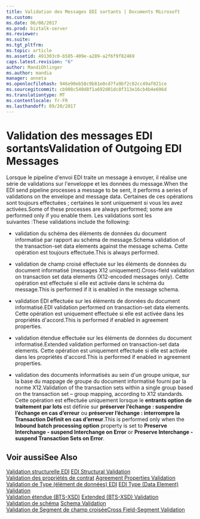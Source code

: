 ```yaml
---
title: Validation des Messages EDI sortants | Documents Microsoft
ms.custom: 
ms.date: 06/08/2017
ms.prod: biztalk-server
ms.reviewer: 
ms.suite: 
ms.tgt_pltfrm: 
ms.topic: article
ms.assetid: 491303c0-b585-409e-a289-a2f6f9f82469
caps.latest.revision: "6"
author: MandiOhlinger
ms.author: mandia
manager: anneta
ms.openlocfilehash: 946e90eb58c9b81e0cd7fa9bf2c02cc49af021ce
ms.sourcegitcommit: cb908c540d8f1a692d01dc8f313e16cb4b4e696d
ms.translationtype: MT
ms.contentlocale: fr-FR
ms.lasthandoff: 09/20/2017
---
```

# <a name="validation-of-outgoing-edi-messages"></a><span data-ttu-id="a9bf7-102">Validation des messages EDI sortants</span><span class="sxs-lookup"><span data-stu-id="a9bf7-102">Validation of Outgoing EDI Messages</span></span>
<span data-ttu-id="a9bf7-103">Lorsque le pipeline d'envoi EDI traite un message à envoyer, il réalise une série de validations sur l'enveloppe et les données du message.</span><span class="sxs-lookup"><span data-stu-id="a9bf7-103">When the EDI send pipeline processes a message to be sent, it performs a series of validations on the envelope and message data.</span></span> <span data-ttu-id="a9bf7-104">Certaines de ces opérations sont toujours effectuées ; certaines le sont uniquement si vous les avez activées.</span><span class="sxs-lookup"><span data-stu-id="a9bf7-104">Some of these processes are always performed; some are performed only if you enable them.</span></span> <span data-ttu-id="a9bf7-105">Les validations sont les suivantes :</span><span class="sxs-lookup"><span data-stu-id="a9bf7-105">These validations include the following:</span></span>  
  
-   <span data-ttu-id="a9bf7-106">validation du schéma des éléments de données du document informatisé par rapport au schéma de message.</span><span class="sxs-lookup"><span data-stu-id="a9bf7-106">Schema validation of the transaction-set data elements against the message schema.</span></span> <span data-ttu-id="a9bf7-107">Cette opération est toujours effectuée.</span><span class="sxs-lookup"><span data-stu-id="a9bf7-107">This is always performed.</span></span>  
  
-   <span data-ttu-id="a9bf7-108">validation de champ croisé effectuée sur les éléments de données du document informatisé (messages X12 uniquement).</span><span class="sxs-lookup"><span data-stu-id="a9bf7-108">Cross-field validation on transaction set data elements (X12-encoded messages only).</span></span> <span data-ttu-id="a9bf7-109">Cette opération est effectuée si elle est activée dans le schéma du message.</span><span class="sxs-lookup"><span data-stu-id="a9bf7-109">This is performed if it is enabled in the message schema.</span></span>  
  
-   <span data-ttu-id="a9bf7-110">validation EDI effectuée sur les éléments de données du document informatisé.</span><span class="sxs-lookup"><span data-stu-id="a9bf7-110">EDI validation performed on transaction-set data elements.</span></span> <span data-ttu-id="a9bf7-111">Cette opération est uniquement effectuée si elle est activée dans les propriétés d'accord.</span><span class="sxs-lookup"><span data-stu-id="a9bf7-111">This is performed if enabled in agreement properties.</span></span>  
  
-   <span data-ttu-id="a9bf7-112">validation étendue effectuée sur les éléments de données du document informatisé.</span><span class="sxs-lookup"><span data-stu-id="a9bf7-112">Extended validation performed on transaction-set data elements.</span></span> <span data-ttu-id="a9bf7-113">Cette opération est uniquement effectuée si elle est activée dans les propriétés d'accord.</span><span class="sxs-lookup"><span data-stu-id="a9bf7-113">This is performed if enabled in agreement properties.</span></span>  
  
-   <span data-ttu-id="a9bf7-114">validation des documents informatisés au sein d'un groupe unique, sur la base du mappage de groupe du document informatisé fourni par la norme X12.</span><span class="sxs-lookup"><span data-stu-id="a9bf7-114">Validation of the transaction sets within a single group based on the transaction set – group mapping, according to X12 standards.</span></span> <span data-ttu-id="a9bf7-115">Cette opération est effectuée uniquement lorsque le **entrants option de traitement par lots** est définie sur **préserver l’échange : suspendre l’échange en cas d’erreur** ou **préserver l’échange : interrompre la Transaction Définit en cas d’erreur**.</span><span class="sxs-lookup"><span data-stu-id="a9bf7-115">This is performed only when the **Inbound batch processing option** property is set to **Preserve Interchange - suspend Interchange on Error** or **Preserve Interchange - suspend Transaction Sets on Error**.</span></span>  
  
## <a name="see-also"></a><span data-ttu-id="a9bf7-116">Voir aussi</span><span class="sxs-lookup"><span data-stu-id="a9bf7-116">See Also</span></span>  
 <span data-ttu-id="a9bf7-117">[Validation structurelle EDI](../core/edi-structural-validation.md) </span><span class="sxs-lookup"><span data-stu-id="a9bf7-117">[EDI Structural Validation](../core/edi-structural-validation.md) </span></span>  
 <span data-ttu-id="a9bf7-118">[Validation des propriétés de contrat](../core/agreement-properties-validation.md) </span><span class="sxs-lookup"><span data-stu-id="a9bf7-118">[Agreement Properties Validation](../core/agreement-properties-validation.md) </span></span>  
 <span data-ttu-id="a9bf7-119">[Validation de Type (élément de données) EDI](../core/edi-type-data-element-validation.md) </span><span class="sxs-lookup"><span data-stu-id="a9bf7-119">[EDI Type (Data Element) Validation](../core/edi-type-data-element-validation.md) </span></span>  
 <span data-ttu-id="a9bf7-120">[Validation étendue (BTS-XSD)](../core/extended-bts-xsd-validation.md) </span><span class="sxs-lookup"><span data-stu-id="a9bf7-120">[Extended (BTS-XSD) Validation](../core/extended-bts-xsd-validation.md) </span></span>  
 <span data-ttu-id="a9bf7-121">[Validation de schéma](../core/schema-validation2.md) </span><span class="sxs-lookup"><span data-stu-id="a9bf7-121">[Schema Validation](../core/schema-validation2.md) </span></span>  
 [<span data-ttu-id="a9bf7-122">Validation de Segment de champ croisée</span><span class="sxs-lookup"><span data-stu-id="a9bf7-122">Cross Field-Segment Validation</span></span>](../core/cross-field-segment-validation.md)